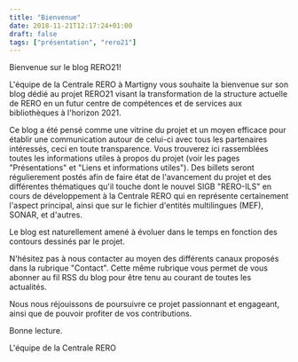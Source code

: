 ```yaml
---
title: "Bienvenue"
date: 2018-11-21T12:17:24+01:00
draft: false 
tags: ["présentation", "rero21"]
---
```


Bienvenue sur le blog RERO21!

L'équipe de la Centrale RERO à Martigny vous souhaite la bienvenue sur son blog dédié au projet RERO21 visant la transformation de la structure actuelle de RERO en un futur centre de compétences et de services aux bibliothèques à l'horizon 2021.

Ce blog a été pensé comme une vitrine du projet et un moyen efficace pour établir une communication autour de celui-ci avec tous les partenaires intéressés, ceci en toute transparence.
Vous trouverez ici rassemblées toutes les informations utiles à propos du projet (voir les pages "Présentations" et "Liens et informations utiles").
Des billets seront régulierement postés afin de faire état de l'avancement du projet et des différentes thématiques qu'il touche dont le nouvel SIGB "RERO-ILS" en cours de développement
à la Centrale RERO qui en représente certainement l'aspect principal, ainsi que sur le fichier d'entités multilingues (MEF), SONAR, et d'autres.

Le blog est naturellement amené à évoluer dans le temps en fonction des contours dessinés par le projet.

N'hésitez pas à nous contacter au moyen des différents canaux proposés dans la rubrique "Contact".
Cette même rubrique vous permet de vous abonner au fil RSS du blog pour être tenu au courant de toutes les actualités.

Nous nous réjouissons de poursuivre ce projet passionnant et engageant, ainsi que de pouvoir profiter de vos contributions.

Bonne lecture.

L'équipe de la Centrale RERO
